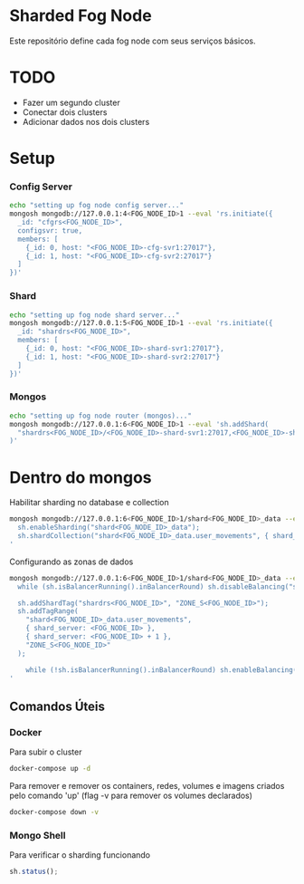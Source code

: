 # Sharded Fog Node

Este repositório define cada fog node com seus serviços básicos.

# TODO

- Fazer um segundo cluster
- Conectar dois clusters
- Adicionar dados nos dois clusters

# Setup

### Config Server

```sh
echo "setting up fog node config server..."
mongosh mongodb://127.0.0.1:4<FOG_NODE_ID>1 --eval 'rs.initiate({
  _id: "cfgrs<FOG_NODE_ID>",
  configsvr: true,
  members: [
    {_id: 0, host: "<FOG_NODE_ID>-cfg-svr1:27017"},
    {_id: 1, host: "<FOG_NODE_ID>-cfg-svr2:27017"}
  ]
})'
```

### Shard

```sh
echo "setting up fog node shard server..."
mongosh mongodb://127.0.0.1:5<FOG_NODE_ID>1 --eval 'rs.initiate({
  _id: "shardrs<FOG_NODE_ID>",
  members: [
    {_id: 0, host: "<FOG_NODE_ID>-shard-svr1:27017"},
    {_id: 1, host: "<FOG_NODE_ID>-shard-svr2:27017"}
  ]
})'
```

### Mongos

```sh
echo "setting up fog node router (mongos)..."
mongosh mongodb://127.0.0.1:6<FOG_NODE_ID>1 --eval 'sh.addShard(
  "shardrs<FOG_NODE_ID>/<FOG_NODE_ID>-shard-svr1:27017,<FOG_NODE_ID>-shard-svr2:27017"
)'
```

# Dentro do mongos

Habilitar sharding no database e collection

```sh
mongosh mongodb://127.0.0.1:6<FOG_NODE_ID>1/shard<FOG_NODE_ID>_data --eval '
  sh.enableSharding("shard<FOG_NODE_ID>_data");
  sh.shardCollection("shard<FOG_NODE_ID>_data.user_movements", { shard_server: 1 });
'
```

Configurando as zonas de dados

```sh
mongosh mongodb://127.0.0.1:6<FOG_NODE_ID>1/shard<FOG_NODE_ID>_data --eval '
  while (sh.isBalancerRunning().inBalancerRound) sh.disableBalancing("shard<FOG_NODE_ID>_data");

  sh.addShardTag("shardrs<FOG_NODE_ID>", "ZONE_S<FOG_NODE_ID>");
  sh.addTagRange(
    "shard<FOG_NODE_ID>_data.user_movements",
    { shard_server: <FOG_NODE_ID> },
    { shard_server: <FOG_NODE_ID> + 1 },
    "ZONE_S<FOG_NODE_ID>"
  );

    while (!sh.isBalancerRunning().inBalancerRound) sh.enableBalancing("shard<FOG_NODE_ID>_data");
'
```

## Comandos Úteis

### Docker

Para subir o cluster

```sh
docker-compose up -d
```

Para remover e remover os containers, redes, volumes e imagens criados pelo comando 'up' (flag -v para remover os volumes declarados)

```sh
docker-compose down -v
```

### Mongo Shell

Para verificar o sharding funcionando

```js
sh.status();
```

